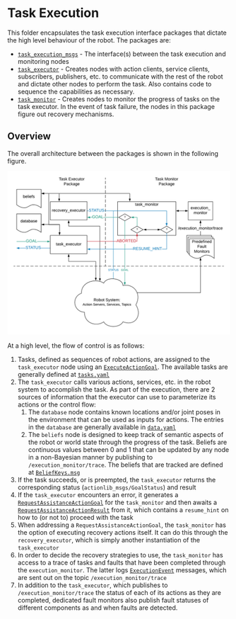 # Task Execution

This folder encapsulates the task execution interface packages that dictate the high level behaviour of the robot. The packages are:

- [`task_execution_msgs`](task_execution_msgs/) - The interface(s) between the task execution and monitoring nodes
- [`task_executor`](task_executor/) - Creates nodes with action clients, service clients, subscribers, publishers, etc. to communicate with the rest of the robot and dictate other nodes to perform the task. Also contains code to sequence the capabilities as necessary.
- [`task_monitor`](task_monitor/) - Creates nodes to monitor the progress of tasks on the task executor. In the event of task failure, the nodes in this package figure out recovery mechanisms.


## Overview

The overall architecture between the packages is shown in the following figure.

![Package Structure](doc/package_structure.png)

At a high level, the flow of control is as follows:

1. Tasks, defined as sequences of robot actions, are assigned to the `task_executor` node using an [`ExecuteActionGoal`](task_execution_msgs/action/Execute.action). The available tasks are generally defined at [`tasks.yaml`](task_executor/config/tasks.yaml)
1. The `task_executor` calls various actions, services, etc. in the robot system to accomplish the task. As part of the execution, there are 2 sources of information that the executor can use to parameterize its actions or the control flow:
    1. The `database` node contains known locations and/or joint poses in the environment that can be used as inputs for actions. The entries in the `database` are generally available in [`data.yaml`](task_executor/config/data.yaml)
    1. The `beliefs` node is designed to keep track of semantic aspects of the robot or world state through the progress of the task. Beliefs are continuous values between 0 and 1 that can be updated by any node in a non-Bayesian manner by publishing to `/execution_monitor/trace`. The beliefs that are tracked are defined at [`BeliefKeys.msg`](task_execution_msgs/msg/BeliefKeys.msg)
1. If the task succeeds, or is preempted, the `task_executor` returns the corresponding status (`actionlib_msgs/GoalStatus`) and result
1. If the `task_executor` encounters an error, it generates a [`RequestAssistanceActionGoal`](task_execution_msgs/action/RequestAssistance.action) for the `task_monitor` and then awaits a [`RequestAssistanceActionResult`](task_execution_msgs/action/RequestAssistance.action) from it, which contains a `resume_hint` on how to (or not to) proceed with the task
1. When addressing a `RequestAssistanceActionGoal`, the `task_monitor` has the option of executing recovery actions itself. It can do this through the `recovery_executor`, which is simply another instantiation of the `task_executor`
1. In order to decide the recovery strategies to use, the `task_monitor` has access to a trace of tasks and faults that have been completed through the `execution_monitor`. The latter logs [`ExecutionEvent`](task_execution_msgs/msg/ExecutionEvent.msg) messages, which are sent out on the topic `/execution_monitor/trace`
1. In addition to the `task_executor`, which publishes to `/execution_monitor/trace` the status of each of its actions as they are completed, dedicated fault monitors also publish fault statuses of different components as and when faults are detected.
